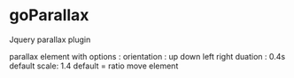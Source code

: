 # goParallax
Jquery parallax plugin

parallax element with options :
orientation : up down left right
duation : 0.4s default
scale: 1.4 default = ratio move element
